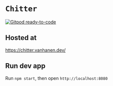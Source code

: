 
# `Chitter`

[![Gitpod ready-to-code](https://img.shields.io/badge/Gitpod-ready--to--code-blue?logo=gitpod)](https://gitpod.io/#https://github.com/VanhanenJLA/Chitter)

## Hosted at
https://chitter.vanhanen.dev/

## Run dev app
Run `npm start`, then open `http://localhost:8080`
